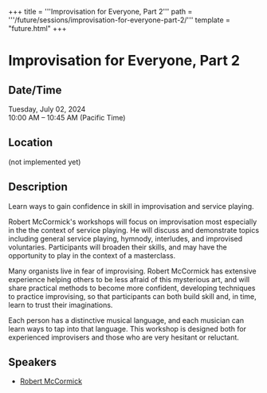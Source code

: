 +++
title = '''Improvisation for Everyone, Part 2'''
path = '''/future/sessions/improvisation-for-everyone-part-2/'''
template = "future.html"
+++

<h1>Improvisation for Everyone, Part 2</h1>
<h2>Date/Time</h2>
<p>Tuesday, July 02, 2024<br>
10:00 AM – 10:45 AM (Pacific Time)</p>
<h2>Location</h2>
(not implemented yet)
<h2>Description</h2>
Learn ways to gain confidence in skill in improvisation and service playing.

Robert McCormick's workshops will focus on improvisation most especially in the the context of service playing. He will discuss and demonstrate topics including general service playing, hymnody, interludes, and improvised voluntaries. Participants will broaden their skills, and may have the opportunity to play in the context of a masterclass.

Many organists live in fear of improvising. Robert McCormick has extensive experience helping others to be less afraid of this mysterious art, and will share practical methods to become more confident, developing techniques to practice improvising, so that participants can both build skill and, in time, learn to trust their imaginations. 

Each person has a distinctive musical language, and each musician can learn ways to tap into that language. This workshop is designed both for experienced improvisers and those who are very hesitant or reluctant.
<h2>Speakers</h2>
<ul><li><a href="/future/speakers/robert-mccormick/">Robert McCormick</a></li>

